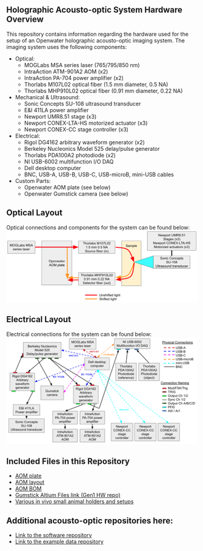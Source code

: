 ## Holographic Acousto-optic System Hardware Overview
This repository contains information regarding the hardware used for the setup of an Openwater holographic acousto-optic imaging system. The imaging system uses the following components:
- Optical:
  - MOGLabs MSA series laser (765/795/850 nm)
  - IntraAction ATM-901A2 AOM (x2)
  - IntraAction PA-704 power amplifier (x2)
  - Thorlabs M107L02 optical fiber (1.5 mm diameter, 0.5 NA)
  - Thorlabs MHP910L02 optical fiber (0.91 mm diameter, 0.22 NA)
- Mechanical & Ultrasound:
  - Sonic Concepts SU-108 ultrasound transducer
  - E&I 411LA power amplifier
  - Newport UMR8.51 stage (x3)
  - Newport CONEX-LTA-HS motorized actuator (x3)
  - Newport CONEX-CC stage controller (x3)
- Electrical:
  - Rigol DG4162 arbitrary waveform generator (x2)
  - Berkeley Nucleonics Model 525 delay/pulse generator
  - Thorlabs PDA100A2 photodiode (x2)
  - NI USB-6002 multifunction I/O DAQ
  - Dell desktop computer
  - BNC, USB-A, USB-B, USB-C, USB-microB, mini-USB cables
- Custom Parts:
  - Openwater AOM plate (see below)
  - Openwater Gumstick camera (see below)

## Optical Layout
Optical connections and components for the system can be found below:
![Diagram of optical path.](opw_acousto-optic_OptSysDiagram.png)

## Electrical Layout
Electrical connections for the system can be found below:
![Diagram of electrical connections for system.](opw_acousto-optic_ElecSysDiagram.png)

## Included Files in this Repository
- [AOM plate](opw_acousto-optic_AomPlate.EASM)
- [AOM layout](opw_acousto-optic_AomPlateLayout.png)
- [AOM BOM](opw_acousto-optic_AomPlateBOM.xlsx)
- [Gumstick Altium Files link (Gen1 HW repo)](gumstick_AltiumFiles.zip)
- [Various in vivo small animal holders and setups](Animal_Holders)

## Additional acousto-optic repositories here:
- [Link to the software repository](https://github.com/OpenwaterInternet/opw_acousto-optic_sw/)
- [Link to the example data repository](https://github.com/OpenwaterInternet/opw_acousto-optic_data/)
